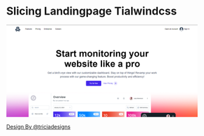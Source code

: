 # Slicing Landingpage Tialwindcss

![Tampilan Desktop](src/img/preview1.png)

[Design By @triciadesigns](https://www.figma.com/@triciadesigns)
